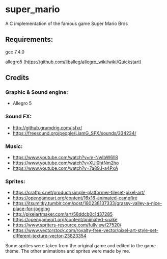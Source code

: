 # super_mario
A C implementation of the famous game Super Mario Bros


## Requirements:
gcc 7.4.0

allegro5 (https://github.com/liballeg/allegro_wiki/wiki/Quickstart)

## Credits

### Graphic & Sound engine:

- Allegro 5

### Sound FX:

- http://github.grumdrig.com/jsfxr/
- https://freesound.org/people/LiamG_SFX/sounds/334234/

### Music:

- https://www.youtube.com/watch?v=m-NwlbW6ll8
- https://www.youtube.com/watch?v=XUi0htNm2ho
- https://www.youtube.com/watch?v=7a89J-a4PxA

### Sprites:

- https://craftpix.net/product/simple-platformer-tileset-pixel-art/
- https://opengameart.org/content/16x16-animated-campfire
- https://itsumitky.tumblr.com/post/180238137333/grassy-valley-a-nice-place-for-jogging
- http://pixelartmaker.com/art/58ddcb0c1d37285
- https://opengameart.org/content/animated-snake
- https://www.spriters-resource.com/fullview/27520/
- https://www.vectorstock.com/royalty-free-vector/pixel-art-style-set-different-texture-vector-23823354

Some sprites were taken from the original game and edited to the game theme.
The other animations and sprites were made by me.
